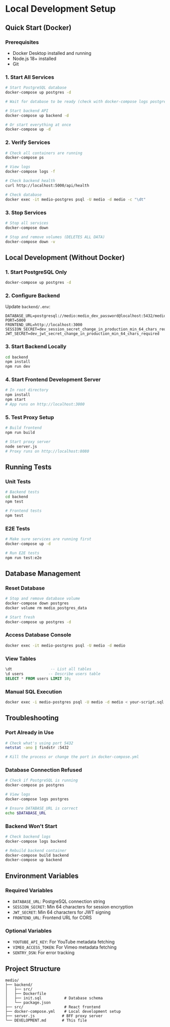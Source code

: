 # Local Development Setup

## Quick Start (Docker)

### Prerequisites
- Docker Desktop installed and running
- Node.js 18+ installed
- Git

### 1. Start All Services
```bash
# Start PostgreSQL database
docker-compose up postgres -d

# Wait for database to be ready (check with docker-compose logs postgres)

# Start backend API
docker-compose up backend -d

# Or start everything at once
docker-compose up -d
```

### 2. Verify Services
```bash
# Check all containers are running
docker-compose ps

# View logs
docker-compose logs -f

# Check backend health
curl http://localhost:5000/api/health

# Check database
docker exec -it medio-postgres psql -U medio -d medio -c "\dt"
```

### 3. Stop Services
```bash
# Stop all services
docker-compose down

# Stop and remove volumes (DELETES ALL DATA)
docker-compose down -v
```

## Local Development (Without Docker)

### 1. Start PostgreSQL Only
```bash
docker-compose up postgres -d
```

### 2. Configure Backend
Update `backend/.env`:
```env
DATABASE_URL=postgresql://medio:medio_dev_password@localhost:5432/medio
PORT=5000
FRONTEND_URL=http://localhost:3000
SESSION_SECRET=dev_session_secret_change_in_production_min_64_chars_required
JWT_SECRET=dev_jwt_secret_change_in_production_min_64_chars_required
```

### 3. Start Backend Locally
```bash
cd backend
npm install
npm run dev
```

### 4. Start Frontend Development Server
```bash
# In root directory
npm install
npm start
# App runs on http://localhost:3000
```

### 5. Test Proxy Setup
```bash
# Build frontend
npm run build

# Start proxy server
node server.js
# Proxy runs on http://localhost:8080
```

## Running Tests

### Unit Tests
```bash
# Backend tests
cd backend
npm test

# Frontend tests
npm test
```

### E2E Tests
```bash
# Make sure services are running first
docker-compose up -d

# Run E2E tests
npm run test:e2e
```

## Database Management

### Reset Database
```bash
# Stop and remove database volume
docker-compose down postgres
docker volume rm medio_postgres_data

# Start fresh
docker-compose up postgres -d
```

### Access Database Console
```bash
docker exec -it medio-postgres psql -U medio -d medio
```

### View Tables
```sql
\dt                 -- List all tables
\d users           -- Describe users table
SELECT * FROM users LIMIT 10;
```

### Manual SQL Execution
```bash
docker exec -i medio-postgres psql -U medio -d medio < your-script.sql
```

## Troubleshooting

### Port Already in Use
```bash
# Check what's using port 5432
netstat -ano | findstr :5432

# Kill the process or change the port in docker-compose.yml
```

### Database Connection Refused
```bash
# Check if PostgreSQL is running
docker-compose ps postgres

# View logs
docker-compose logs postgres

# Ensure DATABASE_URL is correct
echo $DATABASE_URL
```

### Backend Won't Start
```bash
# Check backend logs
docker-compose logs backend

# Rebuild backend container
docker-compose build backend
docker-compose up backend
```

## Environment Variables

### Required Variables
- `DATABASE_URL`: PostgreSQL connection string
- `SESSION_SECRET`: Min 64 characters for session encryption
- `JWT_SECRET`: Min 64 characters for JWT signing
- `FRONTEND_URL`: Frontend URL for CORS

### Optional Variables
- `YOUTUBE_API_KEY`: For YouTube metadata fetching
- `VIMEO_ACCESS_TOKEN`: For Vimeo metadata fetching
- `SENTRY_DSN`: For error tracking

## Project Structure
```
medio/
├── backend/
│   ├── src/
│   ├── Dockerfile
│   ├── init.sql          # Database schema
│   └── package.json
├── src/                  # React frontend
├── docker-compose.yml    # Local development setup
├── server.js            # BFF proxy server
└── DEVELOPMENT.md       # This file
```
